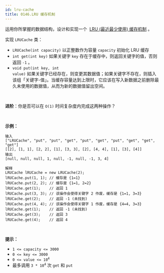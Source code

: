 ```yaml
---
id: lru-cache
title: 0146.LRU 缓存机制
---
```

运用你所掌握的数据结构，设计和实现一个  [LRU (最近最少使用) 缓存机制](https://baike.baidu.com/item/LRU) 。



实现 <code>LRUCache</code> 类：


- <code>LRUCache(int capacity)</code> 以正整数作为容量 <code>capacity</code> 初始化 LRU 缓存
- <code>int get(int key)</code> 如果关键字 <code>key</code> 存在于缓存中，则返回关键字的值，否则返回 <code>-1</code> 。
- <code>void put(int key, int value)</code> 如果关键字已经存在，则变更其数据值；如果关键字不存在，则插入该组「关键字-值」。当缓存容量达到上限时，它应该在写入新数据之前删除最久未使用的数据值，从而为新的数据值留出空间。

 



**进阶**：你是否可以在 <code>O(1)</code> 时间复杂度内完成这两种操作？

 

**示例：**


```
输入
["LRUCache", "put", "put", "get", "put", "get", "put", "get", "get", "get"]
[[2], [1, 1], [2, 2], [1], [3, 3], [2], [4, 4], [1], [3], [4]]
输出
[null, null, null, 1, null, -1, null, -1, 3, 4]

解释
LRUCache lRUCache = new LRUCache(2);
lRUCache.put(1, 1); // 缓存是 {1=1}
lRUCache.put(2, 2); // 缓存是 {1=1, 2=2}
lRUCache.get(1);    // 返回 1
lRUCache.put(3, 3); // 该操作会使得关键字 2 作废，缓存是 {1=1, 3=3}
lRUCache.get(2);    // 返回 -1 (未找到)
lRUCache.put(4, 4); // 该操作会使得关键字 1 作废，缓存是 {4=4, 3=3}
lRUCache.get(1);    // 返回 -1 (未找到)
lRUCache.get(3);    // 返回 3
lRUCache.get(4);    // 返回 4
```

 

**提示：**


- <code>1 &lt;= capacity &lt;= 3000</code>
- <code>0 &lt;= key &lt;= 3000</code>
- <code>0 &lt;= value &lt;= 10<sup>4</sup></code>
- 最多调用 <code>3 * 10<sup>4</sup></code> 次 <code>get</code> 和 <code>put</code>
